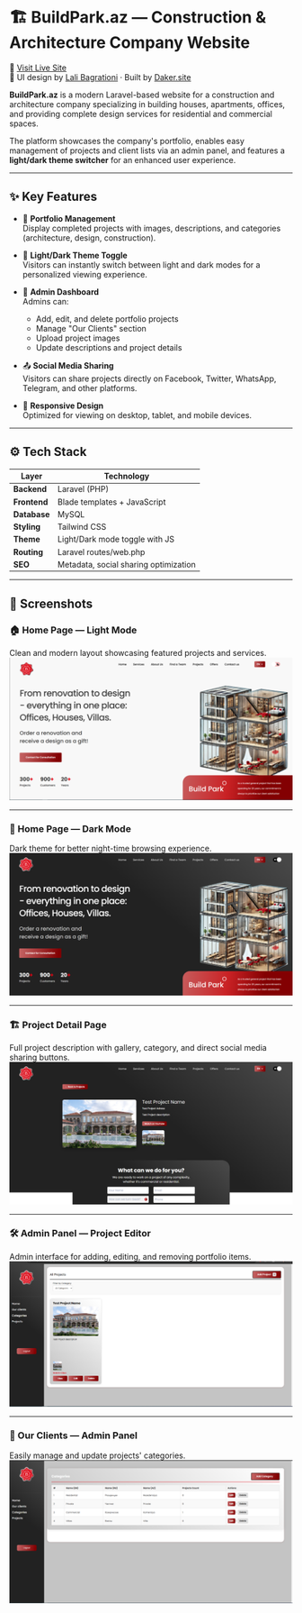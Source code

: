 # 🏗️ BuildPark.az — Construction & Architecture Company Website

🔗 [Visit Live Site](https://buildpark.az/)  
🎨 UI design by [Lali Bagrationi](https://www.behance.net/ebb49210) · Built by [Daker.site](https://daker.site)

**BuildPark.az** is a modern Laravel-based website for a construction and architecture company specializing in building houses, apartments, offices, and providing complete design services for residential and commercial spaces.

The platform showcases the company's portfolio, enables easy management of projects and client lists via an admin panel, and features a **light/dark theme switcher** for an enhanced user experience.

---

## ✨ Key Features

- 🏢 **Portfolio Management**  
  Display completed projects with images, descriptions, and categories (architecture, design, construction).

- 🎨 **Light/Dark Theme Toggle**  
  Visitors can instantly switch between light and dark modes for a personalized viewing experience.

- 🧰 **Admin Dashboard**  
  Admins can:
  - Add, edit, and delete portfolio projects
  - Manage "Our Clients" section
  - Upload project images
  - Update descriptions and project details

- 📤 **Social Media Sharing**  
  Visitors can share projects directly on Facebook, Twitter, WhatsApp, Telegram, and other platforms.

- 📱 **Responsive Design**  
  Optimized for viewing on desktop, tablet, and mobile devices.

---

## ⚙️ Tech Stack

| Layer           | Technology            |
|----------------|------------------------|
| **Backend**     | Laravel (PHP)          |
| **Frontend**    | Blade templates + JavaScript |
| **Database**    | MySQL                  |
| **Styling**     | Tailwind CSS           |
| **Theme**       | Light/Dark mode toggle with JS |
| **Routing**     | Laravel routes/web.php |
| **SEO**         | Metadata, social sharing optimization |

---

## 📸 Screenshots

### 🏠 Home Page — Light Mode
Clean and modern layout showcasing featured projects and services.
![Home Light](assets/screenshots/home-light.png)

---

### 🌙 Home Page — Dark Mode
Dark theme for better night-time browsing experience.
![Home Dark](assets/screenshots/home-dark.png)

---

### 🏗️ Project Detail Page
Full project description with gallery, category, and direct social media sharing buttons.
![Project Detail](assets/screenshots/project-detail.png)

---

### 🛠️ Admin Panel — Project Editor
Admin interface for adding, editing, and removing portfolio items.
![Admin Projects](assets/screenshots/admin-projects.png)

---

### 👥 Our Clients — Admin Panel
Easily manage and update projects' categories.
![Admin Catefories](assets/screenshots/admin-categories.png)
